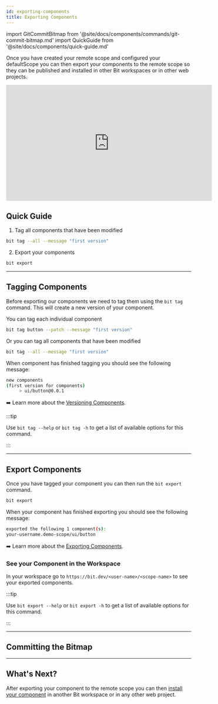 ```yaml
---
id: exporting-components
title: Exporting Components
---
```


import GitCommitBitmap from '@site/docs/components/commands/git-commit-bitmap.md'
import QuickGuide from '@site/docs/components/quick-guide.md'

Once you have created your remote scope and configured your defaultScope you can then export your components to the remote scope so they can be published and installed in other Bit workspaces or in other web projects.

<iframe width="560" height="315" src="https://www.youtube.com/embed/7aupBUi3m6I" title="Versioning and exporting-components" frameborder="0" allow="accelerometer; autoplay; clipboard-write; encrypted-media; gyroscope; picture-in-picture" allowfullscreen></iframe>

## Quick Guide

<QuickGuide />

1. Tag all components that have been modified

```bash
bit tag --all --message "first version"
```

2. Export your components

```bash
bit export
```

---

## Tagging Components

Before exporting our components we need to tag them using the `bit tag` command. This will create a new version of your component.

You can tag each individual component

```bash
bit tag button --patch --message "first version"
```

Or you can tag all components that have been modified

```bash
bit tag --all --message "first version"
```

When component has finished tagging you should see the following message:

```bash
new components
(first version for components)
     > ui/button@0.0.1
```

:arrow_right: Learn more about the [Versioning Components](https://bit-components/versioning-components).

:::tip

Use `bit tag --help` or `bit tag -h` to get a list of available options for this command.

:::

---

## Export Components

Once you have tagged your component you can then run the `bit export` command.

```bash
bit export
```

When your component has finished exporting you should see the following message:

```bash
exported the following 1 component(s):
your-username.demo-scope/ui/button
```

:arrow_right: Learn more about the [Exporting Components](https://bit-components/exporting-components).

### See your Component in the Workspace

In your workspace go to `https://bit.dev/<user-name>/<scope-name>` to see your exported components.

:::tip

Use `bit export --help` or `bit export -h` to get a list of available options for this command.

:::

---

## Committing the Bitmap

<GitCommitBitmap />

---

## What's Next?

After exporting your component to the remote scope you can then [install your component](installing-components) in another Bit workspace or in any other web project.
